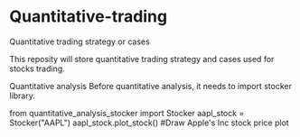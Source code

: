 # Quantitative-trading
Quantitative trading strategy or cases 

This reposity will store quantitative trading strategy and cases used for stocks trading.


Quantitative analysis
Before quantitative analysis, it needs to import stocker library.

from quantitative_analysis_stocker import Stocker
aapl_stock = Stocker("AAPL")
aapl_stock.plot_stock()  #Draw Apple's Inc stock price plot


